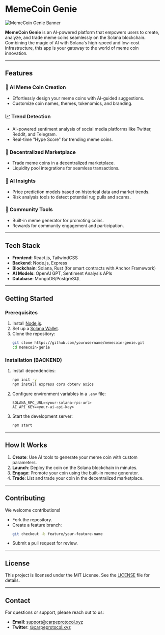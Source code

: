 # MemeCoin Genie

![MemeCoin Genie Banner](./img/memecoin-genie-banner-image.png)

**MemeCoin Genie** is an AI-powered platform that empowers users to create, analyze, and trade meme coins seamlessly on the Solana blockchain. Combining the magic of AI with Solana's high-speed and low-cost infrastructure, this app is your gateway to the world of meme coin innovation.

---

## Features

### 🌟 **AI Meme Coin Creation**
- Effortlessly design your meme coins with AI-guided suggestions.
- Customize coin names, themes, tokenomics, and branding.

### 📈 **Trend Detection**
- AI-powered sentiment analysis of social media platforms like Twitter, Reddit, and Telegram.
- Real-time "Hype Score" for trending meme coins.

### 🛒 **Decentralized Marketplace**
- Trade meme coins in a decentralized marketplace.
- Liquidity pool integrations for seamless transactions.

### 🤖 **AI Insights**
- Price prediction models based on historical data and market trends.
- Risk analysis tools to detect potential rug pulls and scams.

### 🎉 **Community Tools**
- Built-in meme generator for promoting coins.
- Rewards for community engagement and participation.

---

## Tech Stack

- **Frontend**: React.js, TailwindCSS
- **Backend**: Node.js, Express
- **Blockchain**: Solana, Rust (for smart contracts with Anchor Framework)
- **AI Models**: OpenAI GPT, Sentiment Analysis APIs
- **Database**: MongoDB/PostgreSQL

---

## Getting Started

### Prerequisites
1. Install [Node.js](https://nodejs.org/).
2. Set up a [Solana Wallet](https://phantom.app/).
3. Clone the repository:  
   ```bash
   git clone https://github.com/yourusername/memecoin-genie.git
   cd memecoin-genie
   ```

### Installation (BACKEND)
1. Install dependencies:  
   ```bash
   npm init -y
   npm install express cors dotenv axios
   ```
2. Configure environment variables in a `.env` file:
   ```
   SOLANA_RPC_URL=<your-solana-rpc-url>
   AI_API_KEY=<your-ai-api-key>
   ```

3. Start the development server:  
   ```bash
   npm start
   ```

---

## How It Works

1. **Create**: Use AI tools to generate your meme coin with custom parameters.  
2. **Launch**: Deploy the coin on the Solana blockchain in minutes.  
3. **Engage**: Promote your coin using the built-in meme generator.  
4. **Trade**: List and trade your coin in the decentralized marketplace.

---

## Contributing

We welcome contributions!  
- Fork the repository.  
- Create a feature branch:  
  ```bash
  git checkout -b feature/your-feature-name
  ```
- Submit a pull request for review.

---

## License

This project is licensed under the MIT License. See the [LICENSE](LICENSE) file for details.

---

## Contact

For questions or support, please reach out to us:  
- **Email**: support@carpeprotocol.xyz  
- **Twitter**: [@carpeprotocol.xyz](#)  

